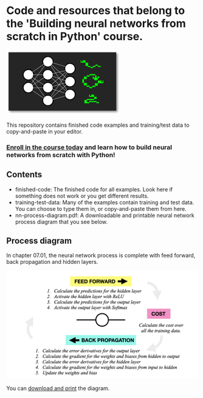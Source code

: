# Code and resources that belong to the 'Building neural networks from scratch in Python' course.

![logo](https://github.com/madeinouweland/nn/blob/master/logo.png)

This repository contains finished code examples and training/test data to copy-and-paste in your editor.

### [Enroll in the course today](https://www.udemy.com/course/build-neural-networks-from-scratch-with-python-step-by-step/?referralCode=E814E83CD3F450CB4A1F) and learn how to build neural networks from scratch with Python!

## Contents

- finished-code: The finished code for all examples. Look here if something does not work or you get different results.
- training-test-data: Many of the examples contain training and test data. You can choose to type them in, or copy-and-paste them from here.
- nn-process-diagram.pdf: A downloadable and printable neural network process diagram that you see below.

## Process diagram

In chapter 07.01, the neural network process is complete with feed forward, back propagation and hidden layers.

![neural network process](https://github.com/madeinouweland/nn/blob/master/nn-process-diagram.jpeg)

You can [download and print](https://github.com/madeinouweland/nn/blob/master/nn-process-diagram.pdf) the diagram.
